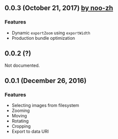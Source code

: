 ## 0.0.3 (October 21, 2017) [by noo-zh](https://github.com/noo-zh/ezcrop)

### Features

* Dynamic `exportZoom` using `exportWidth`
* Production bundle optimization

## 0.0.2 (?)

Not documented.

## 0.0.1 (December 26, 2016)

### Features

* Selecting images from filesystem
* Zooming
* Moving
* Rotating
* Cropping
* Export to data URI